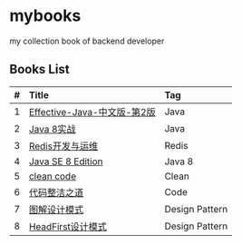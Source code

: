 # mybooks
my collection book of backend developer

##  Books List

| #    | Title                                    | Tag                                      |
| :--- | :--------------------------------------- | :--------------------------------------- |
| 1    | [Effective-Java-中文版-第2版][001]                   |  Java               |
| 2    | [Java 8实战][002] | Java |
| 3    | [Redis开发与运维][003]       | Redis |
| 4    | [Java SE 8 Edition][004]       | Java 8 |
| 5    | [clean code][005]       | Clean |
| 6    | [代码整洁之道][006]       | Code |
| 7    | [图解设计模式][007]       | Design Pattern |
| 8    | [HeadFirst设计模式][008]       | Design Pattern |

[001]: https://github.com/lingyejun/mybooks/blob/master/Effective-Java-%E4%B8%AD%E6%96%87%E7%89%88-%E7%AC%AC2%E7%89%88.pdf
[002]: https://github.com/lingyejun/mybooks/blob/master/Java%208%E5%AE%9E%E6%88%98.pdf
[003]: https://github.com/lingyejun/mybooks/blob/master/Redis%E5%BC%80%E5%8F%91%E4%B8%8E%E8%BF%90%E7%BB%B4.pdf
[004]: https://github.com/lingyejun/mybooks/blob/master/The%20Java%C2%AE%20Language%20Specification%20Java%20SE%208%20Edition.pdf
[005]: https://github.com/lingyejun/mybooks/blob/master/clean%20code-%E4%BB%A3%E7%A0%81%E6%95%B4%E6%B4%81%E4%B9%8B%E9%81%93%20%E4%B8%AD%E6%96%87%E5%AE%8C%E6%95%B4%E7%89%88-%E5%B8%A6%E4%B9%A6%E7%AD%BE.pdf
[006]: https://github.com/lingyejun/mybooks/blob/master/%E3%80%90%E4%BB%A3%E7%A0%81%E6%95%B4%E6%B4%81%E4%B9%8B%E9%81%93%E3%80%91%E4%B8%AD%E6%96%87%E7%89%88%2B%E9%AB%98%E6%B8%85%E6%89%AB%E6%8F%8F%2B%E7%9B%AE%E5%BD%95.pdf
[007]: https://github.com/lingyejun/mybooks/2211
[008]: https://github.com/lingyejun/mybooks/1211
